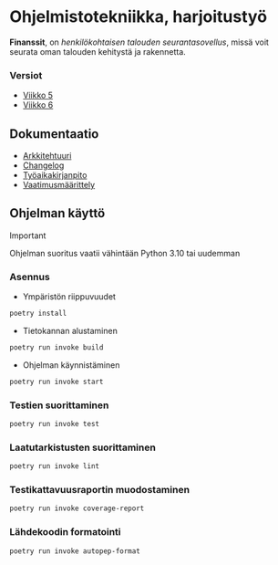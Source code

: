 # Ohjelmistotekniikka, harjoitustyö

__Finanssit__, on _henkilökohtaisen talouden seurantasovellus_, missä voit seurata oman talouden kehitystä ja rakennetta.

### Versiot
- [Viikko 5](https://github.com/mpajuka/finanssit/releases/tag/viikko5)
- [Viikko 6](https://github.com/mpajuka/finanssit/releases/tag/viikko6)

## Dokumentaatio
- [Arkkitehtuuri](https://github.com/mpajuka/finanssit/blob/main/dokumentaatio/arkkitehtuuri.md)
- [Changelog](https://github.com/mpajuka/finanssit/blob/main/dokumentaatio/changelog.md)
- [Työaikakirjanpito](https://github.com/mpajuka/finanssit/blob/main/dokumentaatio/tuntikirjanpito.md)
- [Vaatimusmäärittely](https://github.com/mpajuka/finanssit/blob/main/dokumentaatio/vaatimusmaarittely.md)



## Ohjelman käyttö
> [!IMPORTANT]
> Ohjelman suoritus vaatii vähintään Python 3.10 tai uudemman
### Asennus
- Ympäristön riippuvuudet
```bash
poetry install
```
- Tietokannan alustaminen
```bash
poetry run invoke build
```
- Ohjelman käynnistäminen
```bash
poetry run invoke start
```

### Testien suorittaminen
```bash
poetry run invoke test
```

### Laatutarkistusten suorittaminen
```bash
poetry run invoke lint
```

### Testikattavuusraportin muodostaminen
```bash
poetry run invoke coverage-report
```

### Lähdekoodin formatointi
```bash
poetry run invoke autopep-format
```
